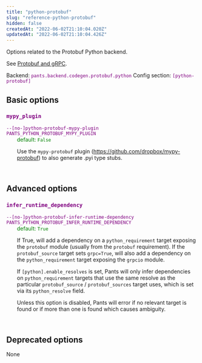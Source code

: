 ```yaml
---
title: "python-protobuf"
slug: "reference-python-protobuf"
hidden: false
createdAt: "2022-06-02T21:10:04.020Z"
updatedAt: "2022-06-02T21:10:04.426Z"
---
```

Options related to the Protobuf Python backend.

See [Protobuf and gRPC](doc:protobuf-python).

Backend: <span style="color: purple"><code>pants.backend.codegen.protobuf.python</code></span>
Config section: <span style="color: purple"><code>[python-protobuf]</code></span>

## Basic options

<div style="color: purple">
  <h3><code>mypy_plugin</code></h3>
  <code>--[no-]python-protobuf-mypy-plugin</code><br>
  <code>PANTS_PYTHON_PROTOBUF_MYPY_PLUGIN</code><br>
</div>
<div style="padding-left: 2em;">
<span style="color: green">default: <code>False</code></span>

<br>

Use the `mypy-protobuf` plugin (https://github.com/dropbox/mypy-protobuf) to also generate .pyi type stubs.
</div>
<br>


## Advanced options

<div style="color: purple">
  <h3><code>infer_runtime_dependency</code></h3>
  <code>--[no-]python-protobuf-infer-runtime-dependency</code><br>
  <code>PANTS_PYTHON_PROTOBUF_INFER_RUNTIME_DEPENDENCY</code><br>
</div>
<div style="padding-left: 2em;">
<span style="color: green">default: <code>True</code></span>

<br>

If True, will add a dependency on a `python_requirement` target exposing the `protobuf` module (usually from the `protobuf` requirement). If the `protobuf_source` target sets `grpc=True`, will also add a dependency on the `python_requirement` target exposing the `grpcio` module.

If `[python].enable_resolves` is set, Pants will only infer dependencies on `python_requirement` targets that use the same resolve as the particular `protobuf_source` / `protobuf_sources` target uses, which is set via its `python_resolve` field.

Unless this option is disabled, Pants will error if no relevant target is found or if more than one is found which causes ambiguity.
</div>
<br>


## Deprecated options

None